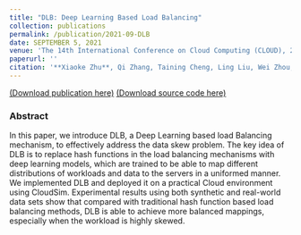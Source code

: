 ```yaml
---
title: "DLB: Deep Learning Based Load Balancing"
collection: publications
permalink: /publication/2021-09-DLB
date: SEPTEMBER 5, 2021
venue: 'The 14th International Conference on Cloud Computing (CLOUD), 2021'
paperurl: ''
citation: '**Xiaoke Zhu**, Qi Zhang, Taining Cheng, Ling Liu, Wei Zhou, and Jing He. 2021. DLB: Deep Learning Based Load Balancing. In CLOUD'
---
```

[(Download publication here)](https://hsiaoko.github.io/files/paper/DLB_paper.pdf)
[(Download source code here)](https://github.com/hsiaoko/DLB-CLOUD-2021)

### Abstract

In this paper, we introduce DLB, a Deep Learning based load Balancing mechanism, to effectively address the data skew problem. The key idea of DLB is to replace hash functions in the load balancing mechanisms with deep learning models, which are trained to be able to map different distributions of workloads and data to the servers in a uniformed manner. We implemented DLB and deployed it on a practical Cloud environment using CloudSim. Experimental results using both synthetic and real-world data sets show that compared with traditional hash function based load balancing methods, DLB is able to achieve more balanced mappings, especially when the workload is highly skewed.
